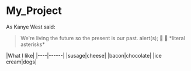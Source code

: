 # My_Project
As Kanye West said:

> We're living the future so
> the present is our past.
alert(s);
:penguin:
:camel:
\*literal asterisks\*

|What I like|
|----|------|
|susage|cheese|
|bacon|chocolate|
|ice cream|dogs|